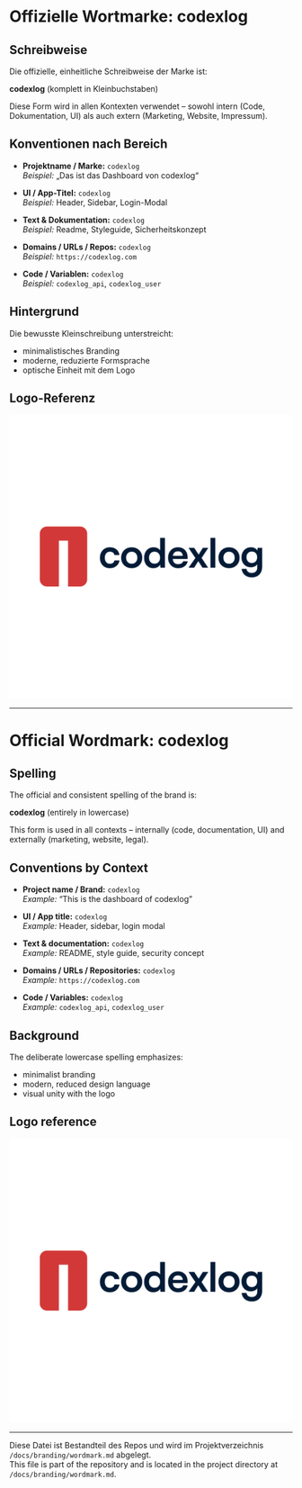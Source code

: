 # Offizielle Wortmarke: codexlog

## Schreibweise

Die offizielle, einheitliche Schreibweise der Marke ist:

**codexlog** (komplett in Kleinbuchstaben)

Diese Form wird in allen Kontexten verwendet – sowohl intern (Code, Dokumentation, UI) als auch extern (Marketing, Website, Impressum).

## Konventionen nach Bereich

- **Projektname / Marke:** `codexlog`  
  _Beispiel:_ „Das ist das Dashboard von codexlog“

- **UI / App-Titel:** `codexlog`  
  _Beispiel:_ Header, Sidebar, Login-Modal

- **Text & Dokumentation:** `codexlog`  
  _Beispiel:_ Readme, Styleguide, Sicherheitskonzept

- **Domains / URLs / Repos:** `codexlog`  
  _Beispiel:_ `https://codexlog.com`

- **Code / Variablen:** `codexlog`  
  _Beispiel:_ `codexlog_api`, `codexlog_user`

## Hintergrund

Die bewusste Kleinschreibung unterstreicht:

- minimalistisches Branding  
- moderne, reduzierte Formsprache  
- optische Einheit mit dem Logo

## Logo-Referenz

![codexlog logo](codexlog_logo.png)

---

# Official Wordmark: codexlog

## Spelling

The official and consistent spelling of the brand is:

**codexlog** (entirely in lowercase)

This form is used in all contexts – internally (code, documentation, UI) and externally (marketing, website, legal).

## Conventions by Context

- **Project name / Brand:** `codexlog`  
  _Example:_ “This is the dashboard of codexlog”

- **UI / App title:** `codexlog`  
  _Example:_ Header, sidebar, login modal

- **Text & documentation:** `codexlog`  
  _Example:_ README, style guide, security concept

- **Domains / URLs / Repositories:** `codexlog`  
  _Example:_ `https://codexlog.com`

- **Code / Variables:** `codexlog`  
  _Example:_ `codexlog_api`, `codexlog_user`

## Background

The deliberate lowercase spelling emphasizes:

- minimalist branding  
- modern, reduced design language  
- visual unity with the logo

## Logo reference

![codexlog logo](codexlog_logo.png)

---

Diese Datei ist Bestandteil des Repos und wird im Projektverzeichnis `/docs/branding/wordmark.md` abgelegt.  
This file is part of the repository and is located in the project directory at `/docs/branding/wordmark.md`.
